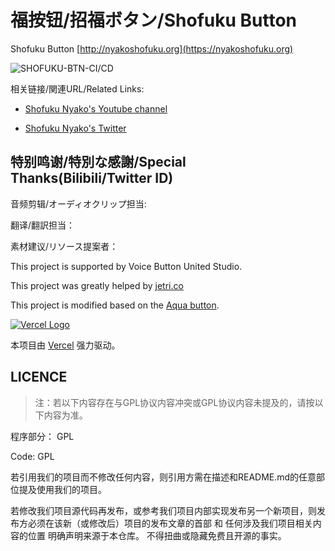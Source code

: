 # 福按钮/招福ボタン/Shofuku Button

Shofuku Button [http://nyakoshofuku.org](https://nyakoshofuku.org)

![SHOFUKU-BTN-CI/CD](https://github.com/MioButton/ShofukuButton/workflows/SHOFUKU-BTN-CI/CD/badge.svg)

相关链接/関連URL/Related Links:

* [Shofuku Nyako's Youtube channel](https://www.youtube.com/channel/UCM1x5jQwA8v8yzSq_svSHQQ)

* [Shofuku Nyako's Twitter](https://twitter.com/Nyako_Shofuku?s=09)

## 特别鸣谢/特別な感謝/Special Thanks(Bilibili/Twitter ID)

音频剪辑/オーディオクリップ担当: 

翻译/翻訳担当：

素材建议/リソース提案者：

This project is supported by Voice Button United Studio.

This project was greatly helped by [jetri.co](https://twitter.com/dragonjetmkii?s=09) 

This project is modified based on the [Aqua button](https://github.com/zyzsdy/aqua-button).

[![Vercel Logo](https://cdn.jsdelivr.net/gh/paizi/vue-test/vercel.svg)](https://www.vercel.com/?utm_source=vbuposc&utm_campaign=oss)

本项目由 [Vercel](https://www.vercel.com/?utm_source=vbuposc&utm_campaign=oss) 强力驱动。

## LICENCE

> 注：若以下内容存在与GPL协议内容冲突或GPL协议内容未提及的，请按以下内容为准。

程序部分： GPL

Code: GPL

若引用我们的项目而不修改任何内容，则引用方需在描述和README.md的任意部位提及使用我们的项目。

若修改我们项目源代码再发布，或参考我们项目内部实现发布另一个新项目，则发布方必须在该新（或修改后）项目的发布文章的首部 和 任何涉及我们项目相关内容的位置 明确声明来源于本仓库。
不得扭曲或隐藏免费且开源的事实。


